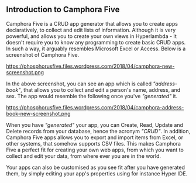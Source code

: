 ## Introduction to Camphora Five

Camphora Five is a CRUD app generator that allows you to create apps declaratively, to collect and edit lists
of information. Although it is very powerful, and allows you to create your own views in Hyperlambda - It doesn't
require you to know any programming to create basic CRUD apps. In such a way, it arguably resembles Microsoft Excel
or Access. Below is a screenshot of Camphora Five.

https://phosphorusfive.files.wordpress.com/2018/04/camphora-new-screenshot.png

In the above screenshot, you can see an app which is called _"address-book"_, that allows you to collect
and edit a person's name, address, and sex. The app would resemble the following once you've _"generated"_
it.

https://phosphorusfive.files.wordpress.com/2018/04/camphora-address-book-new-screenshot.png

When you have _"generated"_ your app, you can Create, Read, Update and Delete records from your database, hence
the acronym _"CRUD"_. In addition, Camphora Five apps allows you to export and import items from Excel, or other
systems, that somehow supports CSV files. This makes Camphora Five a perfect fit for creating your own web apps,
from which you want to collect and edit your data, from where ever you are in the world.

Your apps can also be customised as you see fit after you have generated them, by simply editing your
app's properties using for instance Hyper IDE.
